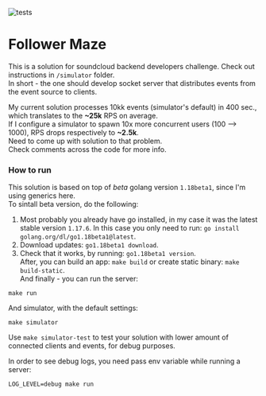 ![tests](https://github.com/gasparian/follower-maze/actions/workflows/test.yml/badge.svg?branch=main)

# Follower Maze  

This is a solution for soundcloud backend developers challenge. Check out instructions in `/simulator` folder.  
In short - the one should develop socket server that distributes events from the event source to clients.  

My current solution processes 10kk events (simulator's default) in 400 sec., which translates to the **~25k** RPS on average.  
If I configure a simulator to spawn 10x more concurrent users (100 --> 1000), RPS drops respectively to **~2.5k**.  
Need to come up with solution to that problem.  
Check comments across the code for more info.  

### How to run  

This solution is based on top of *beta* golang version `1.18beta1`, since I'm using generics here.  
To sintall beta version, do the following:  
  1. Most probably you already have go installed, in my case it was the latest stable version `1.17.6`. In this case you only need to run: `go install golang.org/dl/go1.18beta1@latest`.  
  2. Download updates: `go1.18beta1 download`.  
  4. Check that it works, by running: `go1.18beta1 version`.  
After, you can build an app: `make build` or create static binary: `make build-static`.  
And finally - you can run the server:  
```
make run
```  
And simulator, with the default settings:  
```
make simulator
```  
Use `make simulator-test` to test your solution with lower amount of connected clients and events, for debug purposes.  

In order to see debug logs, you need pass env variable while running a server:  
```
LOG_LEVEL=debug make run
```  

